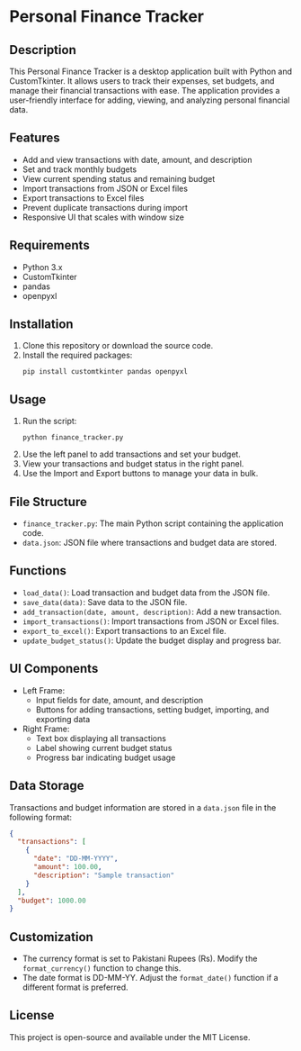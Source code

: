 # Personal Finance Tracker

## Description
This Personal Finance Tracker is a desktop application built with Python and CustomTkinter. It allows users to track their expenses, set budgets, and manage their financial transactions with ease. The application provides a user-friendly interface for adding, viewing, and analyzing personal financial data.

## Features
- Add and view transactions with date, amount, and description
- Set and track monthly budgets
- View current spending status and remaining budget
- Import transactions from JSON or Excel files
- Export transactions to Excel files
- Prevent duplicate transactions during import
- Responsive UI that scales with window size

## Requirements
- Python 3.x
- CustomTkinter
- pandas
- openpyxl

## Installation
1. Clone this repository or download the source code.
2. Install the required packages:
   ```
   pip install customtkinter pandas openpyxl
   ```

## Usage
1. Run the script:
   ```
   python finance_tracker.py
   ```
2. Use the left panel to add transactions and set your budget.
3. View your transactions and budget status in the right panel.
4. Use the Import and Export buttons to manage your data in bulk.

## File Structure
- `finance_tracker.py`: The main Python script containing the application code.
- `data.json`: JSON file where transactions and budget data are stored.

## Functions
- `load_data()`: Load transaction and budget data from the JSON file.
- `save_data(data)`: Save data to the JSON file.
- `add_transaction(date, amount, description)`: Add a new transaction.
- `import_transactions()`: Import transactions from JSON or Excel files.
- `export_to_excel()`: Export transactions to an Excel file.
- `update_budget_status()`: Update the budget display and progress bar.

## UI Components
- Left Frame:
  - Input fields for date, amount, and description
  - Buttons for adding transactions, setting budget, importing, and exporting data
- Right Frame:
  - Text box displaying all transactions
  - Label showing current budget status
  - Progress bar indicating budget usage

## Data Storage
Transactions and budget information are stored in a `data.json` file in the following format:
```json
{
  "transactions": [
    {
      "date": "DD-MM-YYYY",
      "amount": 100.00,
      "description": "Sample transaction"
    }
  ],
  "budget": 1000.00
}
```

## Customization
- The currency format is set to Pakistani Rupees (Rs). Modify the `format_currency()` function to change this.
- The date format is DD-MM-YY. Adjust the `format_date()` function if a different format is preferred.

## License
This project is open-source and available under the MIT License.